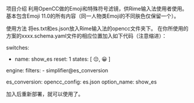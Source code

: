 项目介绍
利用OpenCC做的Emoji和特殊符号滤镜，供Rime输入法使用者使用。 基本包含Emoji 11.0的所有内容（同一人物类Emoji的不同肤色仅保留一个）。

使用方法
将es.txt和es.json放入Rime输入法的opencc文件夹下。 在你所使用的方案的xxxx.schema.yaml文件的相应位置加入如下代码（注意缩进）：

switches:
  - name: show_es
    reset: 1
    states: [ 😔, 😀 ]

engine:
  filters:
    - simplifier@es_conversion

es_conversion:
  opencc_config: es.json
  option_name: show_es

加入后重新部署，就可以使用了。
